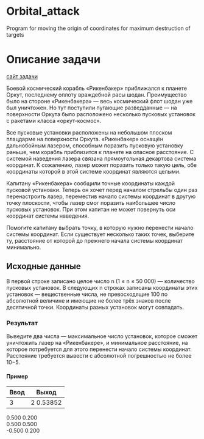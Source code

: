 # Orbital_attack
Program for moving the origin of coordinates for maximum destruction of targets

# **Описание задачи**

[сайт задачи](https://acm.timus.ru/problem.aspx?space=1&num=1942)

Боевой космический корабль «Рикенбакер» приближался к планете Оркут, последнему оплоту враждебной расы шодан. 
Преимущество было на стороне «Рикенбакера» — весь космический флот шодан уже был уничтожен. 
Но тут поступили пугающие разведданные — на поверхности Оркута было расположено несколько пусковых установок с ракетами класса «оркут-космос».

Все пусковые установки расположены на небольшом плоском плацдарме на поверхности Оркута. 
«Рикенбакер» оснащён дальнобойным лазером, способным поразить пусковую установку раньше, чем корабль приблизится к планете на опасное расстояние. 
С системой наведения лазера связана прямоугольная декартова система координат. 
К сожалению, лазер может поразить только такую цель, обе координаты которой в этой системе координат являются целыми.

Капитану «Рикенбакера» сообщили точные координаты каждой пусковой установки. 
Теперь он хочет перед началом стрельбы один раз перенастроить лазер, переместив начало системы координат в другую точку плоскости, чтобы лазер смог поразить наибольшее число пусковых установок. 
При этом капитан не может повернуть оси координат системы наведения.

Помогите капитану выбрать точку, в которую нужно перенести начало системы координат. 
Если существует несколько таких точек, выберите ту, расстояние от которой до прежнего начала системы координат минимально.

## **Исходные данные**

В первой строке записано целое число n (1 ≤ n ≤ 50 000) — количество пусковых установок. 
В следующих n строках записаны координаты этих установок — вещественные числа, не превосходящие 100 по абсолютной величине и имеющие не более трёх знаков после десятичной точки. 
Координаты разных установок могут совпадать.

### **Результат**

Выведите два числа — максимальное число установок, которое сможет уничтожить лазер на «Рикенбакере», и минимальное расстояние, на которое потребуется для этого перенести начало системы координат. 
Расстояние требуется вывести с абсолютной погрешностью не более 10−5.

#### **Пример**

Ввод            | Выход
----------------|----------------------
3               | 2 0.53852
0.500 0.200     
0.500 0.500     
-0.500 0.200     
